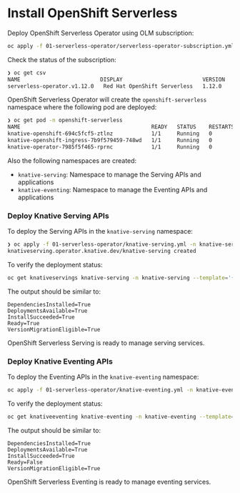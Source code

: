 # Install OpenShift Serverless

Deploy OpenShift Serverless Operator using OLM subscription:

```bash
oc apply -f 01-serverless-operator/serverless-operator-subscription.yml
```

Check the status of the subscription:

```bash
❯ oc get csv
NAME                         DISPLAY                         VERSION   REPLACES                     PHASE
serverless-operator.v1.12.0   Red Hat OpenShift Serverless   1.12.0    serverless-operator.v1.11.0   Succeeded
```

OpenShift Serverless Operator will create the ```openshift-serverless``` namespace where
the following pod are deployed:

```bash
❯ oc get pod -n openshift-serverless
NAME                                         READY   STATUS    RESTARTS   AGE
knative-openshift-694c5fcf5-ztlnz            1/1     Running   0          176m
knative-openshift-ingress-7b9f579459-748wd   1/1     Running   0          176m
knative-operator-7985f5f465-rprnc            1/1     Running   0          176m
```

Also the following namespaces are created:

* ```knative-serving```: Namespace to manage the Serving APIs and applications
* ```knative-eventing```: Namespace to manage the Eventing APIs and applications
   
### Deploy Knative Serving APIs

To deploy the Serving APIs in the ```knative-serving``` namespace:

```bash
❯ oc apply -f 01-serverless-operator/knative-serving.yml -n knative-serving
knativeserving.operator.knative.dev/knative-serving created
```

To verify the deployment status:

```bash
oc get knativeservings knative-serving -n knative-serving --template='{{range .status.conditions}}{{printf "%s=%s\n" .type .status}}{{end}}'
```

The output should be similar to:

```text
DependenciesInstalled=True
DeploymentsAvailable=True
InstallSucceeded=True
Ready=True
VersionMigrationEligible=True
```

OpenShift Serverless Serving is ready to manage serving services.

### Deploy Knative Eventing APIs

To deploy the Eventing APIs in the ```knative-eventing``` namespace:

```bash
oc apply -f 01-serverless-operator/knative-eventing.yml -n knative-eventing
```

To verify the deployment status:

```bash
oc get knativeeventing knative-eventing -n knative-eventing --template='{{range .status.conditions}}{{printf "%s=%s\n" .type .status}}{{end}}'
```

The output should be similar to:

```
DependenciesInstalled=True
DeploymentsAvailable=True
InstallSucceeded=True
Ready=False
VersionMigrationEligible=True
```

OpenShift Serverless Eventing is ready to manage eventing services.
